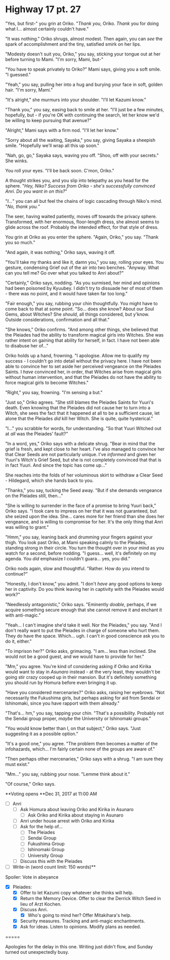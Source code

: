 # Highway 17 pt. 27

"Yes, but first-" you grin at Oriko. "*Thank you*, Oriko. *Thank* you for doing what I... almost certainly couldn't have."

"It was nothing." Oriko shrugs, almost modest. Then again, you can *see* the spark of accomplishment and the tiny, satisfied smirk on her lips.

"Modesty doesn't suit you, Oriko," you say, sticking your tongue out at her before turning to Mami. "I'm sorry, Mami, but-"

"You have to speak privately to Oriko?" Mami says, giving you a soft smile. "I guessed."

"Yeah," you say, pulling her into a hug and burying your face in soft, golden hair. "I'm sorry, Mami."

"It's alright," she murmurs into your shoulder. "I'll let Kazumi know."

"Thank you," you say, easing back to smile at her. "I'll just be a few minutes, hopefully, but - if you're OK with continuing the search, let her know we'd be willing to keep pursuing that avenue?"

"Alright," Mami says with a firm nod. "I'll let her know."

"Sorry about all the waiting, Sayaka," you say, giving Sayaka a sheepish smile. "Hopefully we'll wrap all this up soon."

"Nah, go, go," Sayaka says, waving you off. "Shoo, off with your secrets." She winks.

You roll your eyes. "I'll be back soon. C'mon, Oriko."

A thought strikes you, and you slip into telepathy as you head for the sphere. "*Hey, Niko? Success from Oriko - she's successfully convinced Anri. Do you want in on this?*"

"*I...*" you can all but feel the chains of logic cascading through Niko's mind. "*No, thank you.*"

The seer, having waited patiently, moves off towards the privacy sphere. Transformed, with her enormous, floor-length dress, she almost seems to glide across the roof. Probably the intended effect, for that style of dress.

You grin at Oriko as you enter the sphere. "Again, Oriko," you say. "Thank you so much."

"And again, it was nothing," Oriko says, waving it off.

"You'll take my thanks and like it, damn you," you say, rolling your eyes. You gesture, condensing Grief out of the air into two benches. "Anyway. What can you tell me? Go over what you talked to Anri about?"

"Certainly," Oriko says, nodding. "As you surmised, her mind and opinions had been poisoned by Kyuubey. I didn't try to dissuade her of most of them - there was no point, and it would have taken far too long."

"Fair enough," you say, rubbing your chin thoughtfully. You might have to come back to that at some point. "So... does she know? About our Soul Gems, about Witches? She *should*, all things considered, but y'know. Outside considerations, confirmation and all that."

"She knows," Oriko confirms. "And among other things, she believed that the Pleiades had the ability to transform magical girls into Witches. She was rather intent on gaining that ability for herself, in fact. I have not been able to disabuse her of..."

Oriko holds up a hand, frowning. "I apologise. Allow me to qualify my success - I couldn't go into detail without the privacy here. I have not been able to convince her to set aside her perceived vengeance on the Pleiades Saints. I *have* convinced her, in order, that Witches arise from magical girls without human intervention, and that the Pleiades do not have the ability to force magical girls to become Witches."

"Right," you say, frowning. "I'm sensing a but."

"Just so," Oriko agrees. "She still blames the Pleiades Saints for Yuuri's death. Even knowing that the Pleiades did not cause her to turn into a Witch, she sees the fact that it happened at all to be a sufficient cause, let alone that the Pleiades *did* kill her Witch. She is quite, quite hysterical."

"I..." you scrabble for words, for understanding. "So that Yuuri Witched out at *all* was the Pleiades' fault?"

"In a word, yes," Oriko says with a delicate shrug. "Bear in mind that the grief is fresh, and kept close to her heart. I've also managed to convince her that Clear Seeds are not particularly unique. I've *informed* and given her Yuuri's Witch's Grief Seed, but she is not completely convinced that that is in fact Yuuri. And since the topic has come up..."

She reaches into the folds of her voluminous skirt to withdraw a Clear Seed - Hildegard, which she hands back to you.

"Thanks," you say, tucking the Seed away. "But if she demands vengeance on the Pleiades still, then..."

"She is willing to surrender in the face of a promise to bring Yuuri back," Oriko says. "I took care to impress on her that it was not guaranteed, but she seized upon the idea. She... cares more for her friend than she does her vengeance, and is willing to compromise for her. It's the only thing that Anri was willing to grant."

"Hmm," you say, leaning back and drumming your fingers against your thigh. You look past Oriko, at Mami speaking calmly to the Pleiades, standing strong in their circle. You turn the thought over in your mind as you watch for a second, before nodding. "I guess... well, it's definitely on my agenda. You *did* emphasize I couldn't guara... yes, you did."

Oriko nods again, slow and thoughtful. "Rather. How do you intend to continue?"

"Honestly, I don't know," you admit. "I don't *have* any good options to keep her in captivity. Do you think leaving her in captivity with the Pleiades would work?"

"Needlessly antagonistic," Oriko says. "Eminently *doable*, perhaps, if we acquire something secure enough that she cannot remove it and enchant it with anti-magic."

"Yeah... I can't imagine she'd take it well. Nor the Pleiades," you say. "And I don't really want to put the Pleiades in charge of someone who hurt them. They do have the space. Which... ugh. I can't in good conscience ask you to do it, either."

"To imprison her?" Oriko asks, grimacing. "I am... less than inclined. She would not be a good guest, and we would have to provide for her."

"Mm," you agree. You're kind of considering asking if Oriko and Kirika would want to stay in *Asunaro* instead - at the very least, they wouldn't be going stir crazy cooped up in their mansion. But it's definitely something you should run by Homura before even bringing it up.

"Have you considered mercenaries?" Oriko asks, raising her eyebrows. "Not necessarily the Fukushima girls, but perhaps asking for aid from Sendai or Ishinomaki, since you have rapport with them already."

"That's... hm," you say, tapping your chin. "That's a possibility. Probably not the Sendai group proper, *maybe* the University or Ishinomaki groups."

"You would know better than I, on that subject," Oriko says. "Just suggesting it as a possible option."

"It's a good one," you agree. "The problem then becomes a matter of the infohazards, which... I'm fairly certain none of the groups are aware of."

"Then perhaps other mercenaries," Oriko says with a shrug. "I am sure they must exist."

"Mm..." you say, rubbing your nose. "Lemme think about it."

"Of course," Oriko says.

\*\*Voting opens **Dec 31, 2017 at 11:00 AM
- [ ] Anri
  - [ ] Ask Homura about leaving Oriko and Kirika in Asunaro
    - [ ] Ask Oriko and Kirika about staying in Asunaro
  - [ ] Anri under house arrest with Oriko and Kirika
  - [ ] Ask for the help of...
    - [ ] The Pleiades
    - [ ] Sendai Group
    - [ ] Fukushima Group
    - [ ] Ishinomaki Group
    - [ ] University Group
  - [ ] Discuss this with the Pleiades
- [ ] Write-in (word count limit: 150 words)**

Spoiler: Vote in abeyance

- [x] Pleiades:
  - [x] Offer to let Kazumi copy whatever she thinks will help.
  - [x] Return the Memory Device. Offer to clear the Derrick Witch Seed in lieu of Arzt Kochen.
  - [x] Discuss Anri.
    - [x] Who's going to mind her? Offer Mitakihara's help.
  - [x] Security measures. Tracking and anti-magic enchantments.
  - [x] Ask for ideas. Listen to opinions. Modify plans as needed.

\=====​

Apologies for the delay in this one. Writing just didn't flow, and Sunday turned out unexpectedly busy.
